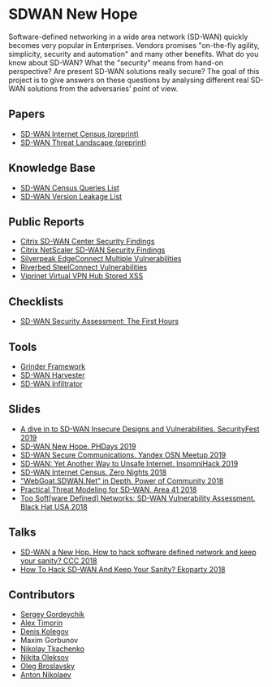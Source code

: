 # SDWAN New Hope

Software-defined networking in a wide area network (SD-WAN) quickly becomes very popular in Enterprises. Vendors promises "on-the-fly agility, simplicity, security and automation" and many other benefits. 
What do you know about SD-WAN? What the "security" means from hand-on perspective? Are present SD-WAN solutions really secure? 
The goal of this project is to give answers on these questions by analysing different real SD-WAN solutions from the adversaries' point of view.

## Papers
* [SD-WAN Internet Census (preprint)](https://arxiv.org/abs/1808.09027)
* [SD-WAN Threat Landscape (preprint)](https://arxiv.org/abs/1811.04583)

## Knowledge Base
* [SD-WAN Census Queries List](docs/census.md)
* [SD-WAN Version Leakage List](docs/leakage.md)

## Public Reports
* [Citrix SD-WAN Center Security Findings](reports/Citrix%20SD-WAN%20Security%20Findings.pdf)
* [Citrix NetScaler SD-WAN Security Findings](reports/Citrix%20NetScaler%20SD-WAN%20Security%20Findings%20-%2011082018.pdf)
* [Silverpeak EdgeConnect Multiple Vulnerabilities](reports/Silverpeak%20EdgeConnect%20Multiple%20Vulnerabilities%20-%20032018.pdf)
* [Riverbed SteelConnect Vulnerabilities](reports/Riverbed%20SteelConnect%20Vulnerabilities.pdf)
* [Viprinet Virtual VPN Hub Stored XSS](reports/Viprinet%20Stored%20XSS.pdf) 

## Checklists
* [SD-WAN Security Assessment: The First Hours](checklists/sd-wan-security-assessment-the-first-hours.md)

## Tools
* [Grinder Framework](https://github.com/sdnewhop/grinder)
* [SD-WAN Harvester](https://github.com/sdnewhop/sdwan-harvester)
* [SD-WAN Infiltrator](https://github.com/sdnewhop/sdwan-infiltrator)

## Slides
* [A dive in to SD-WAN Insecure Designs and Vulnerabilities. SecurityFest 2019](slides/securityfest-2019.pdf)
* [SD-WAN New Hope. PHDays 2019](slides/phdays-2019.pdf)
* [SD-WAN Secure Communications. Yandex OSN Meetup 2019](slides/yandex-osn-2019.pdf)
* [SD-WAN: Yet Another Way to Unsafe Internet. InsomniHack 2019](slides/insomnihack-2019.pdf)
* [SD-WAN Internet Census. Zero Nights 2018](slides/zn-2018.pdf)
* ["WebGoat.SDWAN.Net" in Depth. Power of Community 2018](slides/poc-2018.pdf)
* [Practical Threat Modeling for SD-WAN. Area 41 2018](slides/area41-2018.pdf)
* [Too Soft[ware Defined] Networks: SD-WAN Vulnerability Assessment. Black Hat USA 2018](slides/blackhat-2018.pdf)

## Talks
* [SD-WAN a New Hop. How to hack software defined network and keep your sanity? CCC 2018](https://media.ccc.de/v/35c3-9446-sd-wan_a_new_hop)
* [How To Hack SD-WAN And Keep Your Sanity? Ekoparty 2018](https://www.youtube.com/watch?v=8jY0yPlW7xg)

## Contributors
- [Sergey Gordeychik](https://twitter.com/scadasl)
- [Alex Timorin](https://twitter.com/atimorin)
- [Denis Kolegov](https://twitter.com/dnkolegov)
- Maxim Gorbunov
- [Nikolay Tkachenko](https://twitter.com/afr1ka_)
- [Nikita Oleksov](https://twitter.com/neoleksov)
- [Oleg Broslavsky](https://twitter.com/yalegko)
- [Anton Nikolaev](https://github.com/manmolecular)

